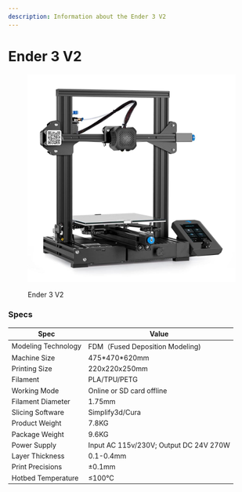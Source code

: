 ```yaml
---
description: Information about the Ender 3 V2
---
```


# Ender 3 V2

<figure><img src=".gitbook/assets/61Jg1UeOkKL.jpg" alt=""><figcaption><p>Ender 3 V2</p></figcaption></figure>

### Specs

| Spec                | Value                                  |
| ------------------- | -------------------------------------- |
| Modeling Technology | FDM（Fused Deposition Modeling)         |
| Machine Size        | 475\*470\*620mm                        |
| Printing Size       | 220x220x250mm                          |
| Filament            | PLA/TPU/PETG                           |
| Working Mode        | Online or SD card offline              |
| Filament Diameter   | 1.75mm                                 |
| Slicing Software    | Simplify3d/Cura                        |
| Product Weight      | 7.8KG                                  |
| Package Weight      | 9.6KG                                  |
| Power Supply        | Input AC 115v/230V; Output DC 24V 270W |
| Layer Thickness     | 0.1-0.4mm                              |
| Print Precisions    | ±0.1mm                                 |
| Hotbed Temperature  | ≤100°C                                 |
